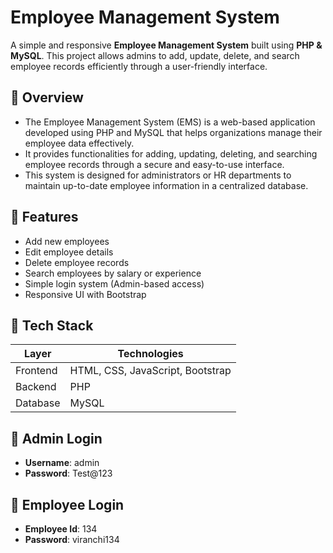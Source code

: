 # Employee Management System 

A simple and responsive **Employee Management System** built using **PHP & MySQL**. This project allows admins to add, update, delete, and search employee records efficiently through a user-friendly interface.

## 📌 Overview

- The Employee Management System (EMS) is a web-based application developed using PHP and MySQL that helps organizations manage their employee data effectively.
- It provides functionalities for adding, updating, deleting, and searching employee records through a secure and easy-to-use interface.
- This system is designed for administrators or HR departments to maintain up-to-date employee information in a centralized database.

## 🚀 Features

- Add new employees
- Edit employee details
- Delete employee records
- Search employees by salary or experience
- Simple login system (Admin-based access)
- Responsive UI with Bootstrap

## 🧰 Tech Stack

| Layer     | Technologies                      |
|-----------|-----------------------------------|
| Frontend  | HTML, CSS, JavaScript, Bootstrap  |
| Backend   | PHP                                |
| Database  | MySQL                              |

## 🔐 Admin Login

- **Username**: admin
- **Password**: Test@123

## 🔐 Employee Login

- **Employee Id**: 134
- **Password**: viranchi134

